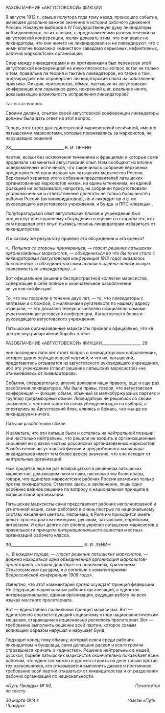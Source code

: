 РАЗОБЛАЧЕНИЕ «АВГУСТОВСКОЙ» ФИКЦИИ

В августе 1912 г., свыше полутора года тому назад, произошло событие, имеющее довольно важное значение в истории рабочего движения России. Накануне выборов в IV Государственную думу ликвидаторы «объединились», по их словам, с представите­лями разных течений на августовской конференции, желая доказать этим, что они вовсе не ликвидаторы, что они ничего не ликвидировали и не ликвидируют, что с ними впол­не возможно «единство» заведомо серьезных, нефиктивных, рабочих марксистских ор­ганизаций.

Спор между ликвидаторами и их противниками был перенесен этой августовской конференцией на иную плоскость: вопрос встал не только о том, правильна ли теория и тактика ликвидаторов, но также о том, подтверждает или опровергает ликвидаторские слова _их собственная_ практика. Фикция, притворство, обман, пустышка _их_ авгу­стовская конференция или серьезное дело, искренний шаг, реальное нечто, доказы­вающее _возможность_ исправления ликвидаторов?

Так встал вопрос.

Своими делами, опытом своей августовской конференции ликвидаторы должны бы­ли дать ответ на этот вопрос.

Теперь этот ответ дан единственной марксистской величиной, именно латышскими марксистами, которые признавались за марксистов, не нарушавших решений

  

28___________________________ В. И. ЛЕНИН

партии, _всеми_ без исключения течениями и фракциями и которые _сами_ проделали зна­менитый августовский опыт. Нам сообщают из вполне осведомленных источников, что закончилось собрание верховных представителей организованных латышских марксис­тов России. Верховный характер этого собрания представителей латышских организо­ванных марксистов никем, ни единым течением, ни единой фракцией не оспаривался; напротив, на собрании присутствовали уполномоченные и ответственные делегаты не только большинства рабочих России (антиликвидаторов), _но и ликвидат ор о в,_ их руководящего августовского учреждения, и Бунда  и ППС «левицы» .

Полуторагодовой опыт августовских блоков и учреждений был подвергнут всесто­роннему обсуждению и оценке со стороны тех, кто сам проделал этот опыт, пытаясь помочь ликвидаторам избавиться от ликвидаторства.

И к какому же результату привело это обсуждение и эта оценка?

_«...Попытка со стороны примиренцев,_ — _гласит решение ла­тышских организованных марксистов,_ — _объединиться во что бы то ни стало с ликвидаторами (августовская конференция 1912 года) оказалась бесполезной, и объединители сами попали в идейно-политическую зависимость от ликвидаторов...»_

Вот официальное решение беспристрастной коллегии марксистов, содержащее в се­бе полное и окончательное разоблачение августовской фикции!

То, что мы говорили в течение двух лет, — то, что ликвидаторы с клятвами и с бож­бой, с миллионами ругательств по нашему адресу отрицали, — это доказано теперь и заявлено официально _самими участниками_ августовской конференции, Августовского блока и руководящего августовского учреждения.

Латышские организованные марксисты признали официально, что «в центре внут­рипартийной борьбы в тече-

  

РАЗОБЛАЧЕНИЕ «АВГУСТОВСКОЙ» ФИКЦИИ____________________ 29

ние последних пяти лет стоит вопрос о ликвидаторском направлении», которое давно осуждено всей партией, и что их, латышский, представитель _отзывается_ из августов­ского руководящего учреждения, ибо это учреждение (гласит решение латышских мар­ксистов) «не _отмежевалось от ликвидаторов»._

События, следовательно, вполне доказали нашу правоту, еще и еще раз разоблачив ликвидаторов. Мы были правы, говоря, что августовская конференция — фикция, об­ман, обычный (в мелкобуржуазных партиях и группах) _предвыборный обман._ Ликвида­торы не решились со своим знаменем, с честной защитой своих убеждений идти на вы­боры, а спрятались за Августовский блок, клянясь и божась, что мы-де не ликвидируем ничего.

Латыши разоблачили обман.

И заметьте, что эти латыши были и остались на _нейтральной_ позиции: они настолько нейтральны, что решили не входить в организационные сношения ни с какой частью российских организованных марксистов! Разоблачение августовской фикции и предвы­борного маскарада ликвидаторов имеет тем более веское значение, что оно исходит от _нейтральных_ организаций.

Нам придется еще не раз возвращаться к решениям латышских марксистов, дока­завшим паки и паки, насколько мы были правы, говоря, что единство марксистских ра­бочих России возможно только _против_ ликвидаторов. Отметим здесь, в заключение, лишь одно особенно важное решение по вопросу о национальном принципе в маркси­стской организации.

Латышские марксисты сами представляют рабочих неполноправной и угнетенной нации, сами работают в очень пестрых по национальному составу населения центрах. Например, в Риге им приходится иметь дело с пролетариатом немецким, русским, ла­тышским, еврейским, литовским. И опыт долгих лет вполне укрепил латышских мар­ксистов в правильности принципа _интернационального единства_ местных организаций рабочего класса.

  

30_____________________________________ В. И. ЛЕНИН

_«...В_ _каждом городе,_ — _гласит решение латышских марксис­тов,_ — _должна находиться одна объединенная организация марксистов-пролетариев, которая действует на основаниях, признанных Стокгольмским съездом, и в согласии с коммента­риями Всероссийской конференции 1908 года»._

Известно, что этот комментарий _прямо_ осуждает принцип федерации. Не федерация национальных рабочих организаций, а единство интернациональное, единая организа­ция, ведущая работу на _всех_ языках местного пролетариата.

Вот — единственно правильный принцип марксизма. Вот — единственно соответст­вующий социализму отпор националистическим мещанам, старающимся _национально расколоть_ пролетариат. Вот — требование выполнить решение всей партии, которое самым вопиющим образом нарушал и нарушает Бунд.

Подходит конец тому обману, который сеяли среди рабочих ликвидаторы и бундов­цы, сами делавшие раскол и всего громче старавшиеся кричать о «единстве». Решение нейтральных в нашей, русской, борьбе латышских марксистов окончательно показыва­ет всем рабочим, что _единство_ можно и должно строить на деле только против тех рас­кольников, кто отказывается выполнить давнее и постоянное требование всей партии отказаться от ликвидаторства и от разделения рабочих организаций по национальности.

_«Путь Правды» № 50,                                                                     Печатается по тексту_

_30 марта 1914 г.                                                                         газеты «Путь Правды»_